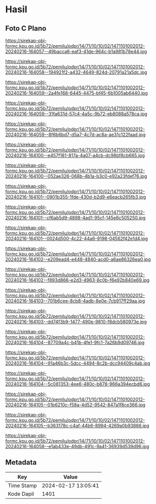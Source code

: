 # Hasil

## Foto C Plano

https://sirekap-obj-formc.kpu.go.id/5b72/pemilu/pdpr/14/71/10/10/02/1471101002012-20240216-164057--49bacca6-eaf3-41de-964c-b1a981b78e44.jpg

https://sirekap-obj-formc.kpu.go.id/5b72/pemilu/pdpr/14/71/10/10/02/1471101002012-20240216-164058--194921f2-a432-4649-824d-20791a21a5dc.jpg

https://sirekap-obj-formc.kpu.go.id/5b72/pemilu/pdpr/14/71/10/10/02/1471101002012-20240216-164059--2a4fe168-6445-4475-bf45-6b1005ab6440.jpg

https://sirekap-obj-formc.kpu.go.id/5b72/pemilu/pdpr/14/71/10/10/02/1471101002012-20240216-164059--31fa631d-57c4-4a5c-9b72-eb8088a578ca.jpg

https://sirekap-obj-formc.kpu.go.id/5b72/pemilu/pdpr/14/71/10/10/02/1471101002012-20240216-164059--8f6b6bd7-d5a7-4c7d-ac8a-ae31c122faad.jpg

https://sirekap-obj-formc.kpu.go.id/5b72/pemilu/pdpr/14/71/10/10/02/1471101002012-20240216-164100--e457f181-817a-4a07-a4cb-dc98bf8cb665.jpg

https://sirekap-obj-formc.kpu.go.id/5b72/pemilu/pdpr/14/71/10/10/02/1471101002012-20240216-164100--052ae326-068b-4b1a-b3c0-e92a23fdef76.jpg

https://sirekap-obj-formc.kpu.go.id/5b72/pemilu/pdpr/14/71/10/10/02/1471101002012-20240216-164101--0901b355-1fde-430d-b2d9-e6eacb265fb3.jpg

https://sirekap-obj-formc.kpu.go.id/5b72/pemilu/pdpr/14/71/10/10/02/1471101002012-20240216-164101--cf6ab5d9-4898-4ad1-95cf-145e6c505250.jpg

https://sirekap-obj-formc.kpu.go.id/5b72/pemilu/pdpr/14/71/10/10/02/1471101002012-20240216-164101--0024d500-4c22-44a6-9198-04562f42e1d4.jpg

https://sirekap-obj-formc.kpu.go.id/5b72/pemilu/pdpr/14/71/10/10/02/1471101002012-20240216-164102--e209ead4-e448-4840-acd0-a6ae86326ea0.jpg

https://sirekap-obj-formc.kpu.go.id/5b72/pemilu/pdpr/14/71/10/10/02/1471101002012-20240216-164102--f893d866-e2d3-4963-8c0b-f6e92b840e69.jpg

https://sirekap-obj-formc.kpu.go.id/5b72/pemilu/pdpr/14/71/10/10/02/1471101002012-20240216-164103--701b6cee-8cb8-4adb-8e0e-7cb917ff29aa.jpg

https://sirekap-obj-formc.kpu.go.id/5b72/pemilu/pdpr/14/71/10/10/02/1471101002012-20240216-164103--dd74f3b9-1477-490e-9810-f8dcb580973e.jpg

https://sirekap-obj-formc.kpu.go.id/5b72/pemilu/pdpr/14/71/10/10/02/1471101002012-20240216-164104--87709a4c-b41b-4fe1-9fc1-7a26b9d09746.jpg

https://sirekap-obj-formc.kpu.go.id/5b72/pemilu/pdpr/14/71/10/10/02/1471101002012-20240216-164104--91a46b3c-5dcc-4494-8c2b-dcc94409c4ab.jpg

https://sirekap-obj-formc.kpu.go.id/5b72/pemilu/pdpr/14/71/10/10/02/1471101002012-20240216-164104--5c081353-4ee6-480c-b878-966a394ecbd6.jpg

https://sirekap-obj-formc.kpu.go.id/5b72/pemilu/pdpr/14/71/10/10/02/1471101002012-20240216-164105--01b6210c-f58a-4d52-9542-847a1f8ce366.jpg

https://sirekap-obj-formc.kpu.go.id/5b72/pemilu/pdpr/14/71/10/10/02/1471101002012-20240216-164105--b363178c-c4af-44b6-8994-4269a0b93866.jpg

https://sirekap-obj-formc.kpu.go.id/5b72/pemilu/pdpr/14/71/10/10/02/1471101002012-20240216-164058--e1ab433e-49db-491c-9a41-36939d539d96.jpg


## Metadata

| Key        | Value               |
| ---------- | ------------------- |
| Time Stamp | 2024-02-17 13:05:41 |
| Kode Dapil | 1401                |



